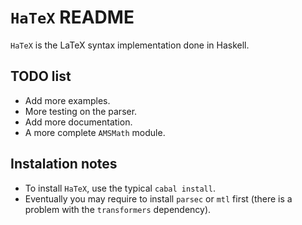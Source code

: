 # `HaTeX` README

`HaTeX` is the LaTeX syntax implementation done in Haskell.

## TODO list

* Add more examples.
* More testing on the parser.
* Add more documentation.
* A more complete `AMSMath` module.

## Instalation notes

* To install `HaTeX`, use the typical `cabal install`.
* Eventually you may require to install `parsec` or `mtl` first (there is a problem with the `transformers` dependency).